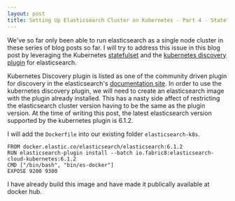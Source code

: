 ```yaml
---
layout: post
title: Setting Up Elasticsearch Cluster on Kubernetes - Part 4 - Statefulset
---
```


We've so far only been able to run elasticsearch as a single node cluster in these series of blog posts so far. I will try to address this issue in this blog post by leveraging the Kubernetes [statefulset](https://kubernetes.io/docs/concepts/workloads/controllers/statefulset/) and the [kubernetes discovery plugin](https://github.com/fabric8io/elasticsearch-cloud-kubernetes) for elasticsearch.

Kubernetes Discovery plugin is listed as one of the community driven plugin for discovery in the elasticsearch's [documentation site](https://www.elastic.co/guide/en/elasticsearch/plugins/current/discovery.html). In order to use the kubernetes discovery plugin, we will need to create an elasticsearch image with the plugin already installed. This has a nasty side affect of restricting the elasticsearch cluster version having to be the same as the plugin version. At the time of writing this post, the latest elasticsearch version supported by the kubernetes plugin is 6.1.2.

I will add the `Dockerfile` into our existing folder `elasticsearch-k8s`. 

```
FROM docker.elastic.co/elasticsearch/elasticsearch:6.1.2
RUN elasticsearch-plugin install --batch io.fabric8:elasticsearch-cloud-kubernetes:6.1.2
CMD ["/bin/bash", "bin/es-docker"]
EXPOSE 9200 9300
```

I have already build this image and have made it publically available at docker hub. 

